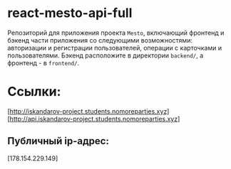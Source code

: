 # react-mesto-api-full
Репозиторий для приложения проекта `Mesto`, включающий фронтенд и бэкенд части приложения со следующими возможностями: авторизации и регистрации пользователей, операции с карточками и пользователями. Бэкенд расположите в директории `backend/`, а фронтенд - в `frontend/`. 

# Ссылки: 
[http://iskandarov-project.students.nomoreparties.xyz]
[http://api.iskandarov-project.students.nomoreparties.xyz]

## Публичный ip-адрес:
[178.154.229.149]